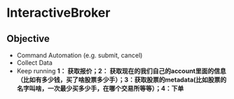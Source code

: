 # InteractiveBroker
## Objective
- Command Automation (e.g. submit, cancel)
- Collect Data
- Keep running
__1： 获取报价；2： 获取现在的我们自己的account里面的信息（比如有多少钱，买了啥股票多少手）；3：获取股票的metadata(比如股票的名字叫啥，一次最少买多少手，在哪个交易所等等）；4：下单__
